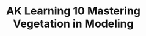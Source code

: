 ---
layout: product
title: "AK Learning 10 Mastering Vegetation in Modeling   "
price: "1400" 
desc: "Knjiga o maketarskim tehnikama"
img_path: "/assets/img/AK295.webp"
brand: "AK"
available: false
special_offer: false
new: false
soon: false
cat: "090000"
subcat: "090200"
subsubcat: "090202"
sifra: "AK295"
popular: false
---